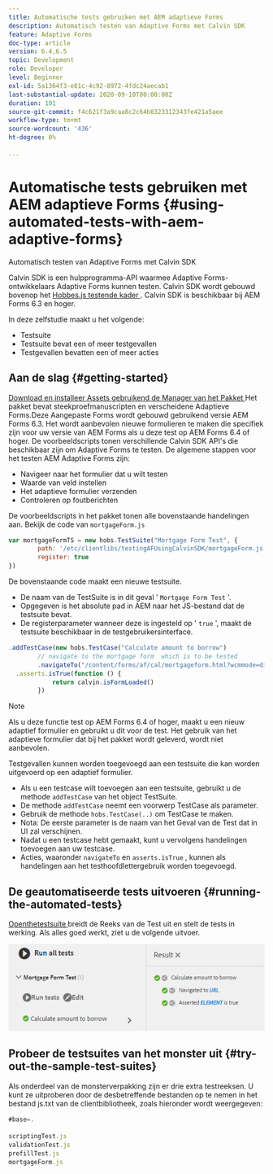 ```yaml
---
title: Automatische tests gebruiken met AEM adaptieve Forms
description: Automatisch testen van Adaptive Forms met Calvin SDK
feature: Adaptive Forms
doc-type: article
version: 6.4,6.5
topic: Development
role: Developer
level: Beginner
exl-id: 5a1364f3-e81c-4c92-8972-4fdc24aecab1
last-substantial-update: 2020-09-10T00:00:00Z
duration: 101
source-git-commit: f4c621f3a9caa8c2c64b8323312343fe421a5aee
workflow-type: tm+mt
source-wordcount: '436'
ht-degree: 0%

---
```


# Automatische tests gebruiken met AEM adaptieve Forms {#using-automated-tests-with-aem-adaptive-forms}

Automatisch testen van Adaptive Forms met Calvin SDK

Calvin SDK is een hulpprogramma-API waarmee Adaptive Forms-ontwikkelaars Adaptive Forms kunnen testen. Calvin SDK wordt gebouwd bovenop het [ Hobbes.js testende kader ](https://experienceleague.adobe.com/docs/experience-manager-release-information/aem-release-updates/previous-updates/aem-previous-versions.html). Calvin SDK is beschikbaar bij AEM Forms 6.3 en hoger.

In deze zelfstudie maakt u het volgende:

* Testsuite
* Testsuite bevat een of meer testgevallen
* Testgevallen bevatten een of meer acties

## Aan de slag {#getting-started}

[ Download en installeer Assets gebruikend de Manager van het Pakket ](assets/testingadaptiveformsusingcalvinsdk1.zip) Het pakket bevat steekproefmanuscripten en verscheidene Adaptieve Forms.Deze Aangepaste Forms wordt gebouwd gebruikend versie AEM Forms 6.3. Het wordt aanbevolen nieuwe formulieren te maken die specifiek zijn voor uw versie van AEM Forms als u deze test op AEM Forms 6.4 of hoger. De voorbeeldscripts tonen verschillende Calvin SDK API&#39;s die beschikbaar zijn om Adaptive Forms te testen. De algemene stappen voor het testen AEM Adaptive Forms zijn:

* Navigeer naar het formulier dat u wilt testen
* Waarde van veld instellen
* Het adaptieve formulier verzenden
* Controleren op foutberichten

De voorbeeldscripts in het pakket tonen alle bovenstaande handelingen aan.
Bekijk de code van `mortgageForm.js`

```javascript
var mortgageFormTS = new hobs.TestSuite("Mortgage Form Test", {
        path: '/etc/clientlibs/testingAFUsingCalvinSDK/mortgageForm.js',
        register: true
})
```

De bovenstaande code maakt een nieuwe testsuite.

* De naam van de TestSuite is in dit geval &#39; `Mortgage Form Test` &#39;.
* Opgegeven is het absolute pad in AEM naar het JS-bestand dat de testsuite bevat.
* De registerparameter wanneer deze is ingesteld op &#39; `true` &#39;, maakt de testsuite beschikbaar in de testgebruikersinterface.

```javascript
.addTestCase(new hobs.TestCase("Calculate amount to borrow")
        // navigate to the mortgage form  which is to be tested
        .navigateTo("/content/forms/af/cal/mortgageform.html?wcmmode=disabled")
  .asserts.isTrue(function () {
            return calvin.isFormLoaded()
        })
```

>[!NOTE]
>
>Als u deze functie test op AEM Forms 6.4 of hoger, maakt u een nieuw adaptief formulier en gebruikt u dit voor de test. Het gebruik van het adaptieve formulier dat bij het pakket wordt geleverd, wordt niet aanbevolen.

Testgevallen kunnen worden toegevoegd aan een testsuite die kan worden uitgevoerd op een adaptief formulier.

* Als u een testcase wilt toevoegen aan een testsuite, gebruikt u de methode `addTestCase` van het object TestSuite.
* De methode `addTestCase` neemt een voorwerp TestCase als parameter.
* Gebruik de methode `hobs.TestCase(..)` om TestCase te maken.
* Nota: De eerste parameter is de naam van het Geval van de Test dat in UI zal verschijnen.
* Nadat u een testcase hebt gemaakt, kunt u vervolgens handelingen toevoegen aan uw testcase.
* Acties, waaronder `navigateTo` en `asserts.isTrue` , kunnen als handelingen aan het testhoofdlettergebruik worden toegevoegd.

## De geautomatiseerde tests uitvoeren {#running-the-automated-tests}

[ Openthetestsuite ](http://localhost:4502/libs/granite/testing/hobbes.html) breidt de Reeks van de Test uit en stelt de tests in werking. Als alles goed werkt, ziet u de volgende uitvoer.

![ calvinsdk ](assets/calvinimage.png)

## Probeer de testsuites van het monster uit {#try-out-the-sample-test-suites}

Als onderdeel van de monsterverpakking zijn er drie extra testreeksen. U kunt ze uitproberen door de desbetreffende bestanden op te nemen in het bestand js.txt van de clientbibliotheek, zoals hieronder wordt weergegeven:

```javascript
#base=.

scriptingTest.js
validationTest.js
prefillTest.js
mortgageForm.js
```
